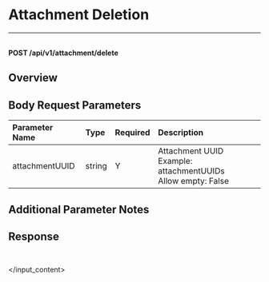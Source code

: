 # Attachment Deletion

---

<br />**POST /api/v1/attachment/delete**

## Overview




## Body Request Parameters

| Parameter Name        | Type     | Required | Description              |
|:---------------------|:---------|:--------|:-------------------------|
| attachmentUUID | string | Y | Attachment UUID<br>Example: attachmentUUIDs <br>Allow empty: False <br> |

## Additional Parameter Notes







## Response
```shell
 
```




</input_content>